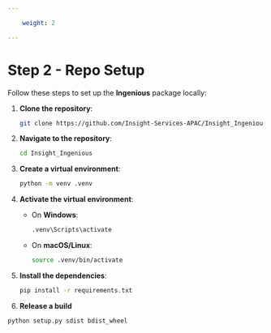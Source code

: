 ```yaml
---

    weight: 2

---
```



# Step 2 - Repo Setup

Follow these steps to set up the **Ingenious** package locally:

1. **Clone the repository**:
    ```bash
    git clone https://github.com/Insight-Services-APAC/Insight_Ingenious.git
    ```

2. **Navigate to the repository**:
    ```bash
    cd Insight_Ingenious
    ```

3. **Create a virtual environment**:
    ```bash
    python -m venv .venv
    ```

4. **Activate the virtual environment**:
    - On **Windows**:
      ```bash
      .venv\Scripts\activate
      ```
    - On **macOS/Linux**:
      ```bash
      source .venv/bin/activate
      ```

5. **Install the dependencies**:
    ```bash
    pip install -r requirements.txt
    ```

6. **Release a build**
```bash
python setup.py sdist bdist_wheel
```